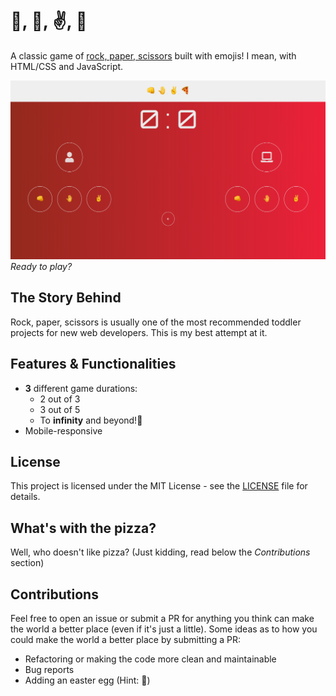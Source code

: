 # 👊, 🤚, ✌️, 🍕
A classic game of [rock, paper, scissors](https://en.wikipedia.org/wiki/Rock%E2%80%93paper%E2%80%93scissors) built with emojis! I mean, with HTML/CSS and JavaScript.

![](https://github.com/eduardoltorres/rock-paper-scissors/blob/master/images/demo.png)
*Ready to play?*

## The Story Behind
Rock, paper, scissors is usually one of the most recommended toddler projects for new web developers. This is my best attempt at it.

## Features & Functionalities
- **3** different game durations:
    * 2 out of 3
    * 3 out of 5
    * To **infinity** and beyond!🚀
- Mobile-responsive

## License
This project is licensed under the MIT License - see the [LICENSE](../blob/master/LICENSE) file for details.

## What's with the pizza?
Well, who doesn't like pizza? (Just kidding, read below the *Contributions* section)

## Contributions
Feel free to open an issue or submit a PR for anything you think can make the world a better place (even if it's just a little). Some ideas as to how you could make the world a better place by submitting a PR:
- Refactoring or making the code more clean and maintainable
- Bug reports
- Adding an easter egg (Hint: 🍕)